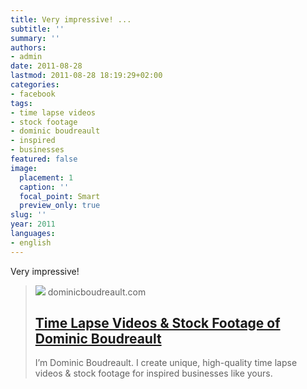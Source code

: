 ```yaml
---
title: Very impressive! ...
subtitle: ''
summary: ''
authors:
- admin
date: 2011-08-28
lastmod: 2011-08-28 18:19:29+02:00
categories:
- facebook
tags:
- time lapse videos
- stock footage
- dominic boudreault
- inspired
- businesses
featured: false
image:
  placement: 1
  caption: ''
  focal_point: Smart
  preview_only: true
slug: ''
year: 2011
languages:
- english
---
```


Very impressive!
> [![](http://static1.squarespace.com/static/54b4533ae4b06e4171636276/t/5858047f2994ca87d4a8eaee/1482163330286/dominic_logo_web_02.png?format=1500w)](http://www.dominicboudreault.com/)
> dominicboudreault.com
> ## [Time Lapse Videos & Stock Footage of Dominic Boudreault](http://www.dominicboudreault.com/)
>
>I’m Dominic Boudreault. I create unique, high-quality time lapse videos & stock footage for inspired businesses like yours.